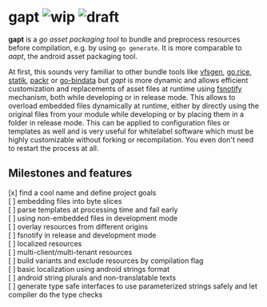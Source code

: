 # gapt ![wip](https://img.shields.io/badge/-work%20in%20progress-red) ![draft](https://img.shields.io/badge/-draft-red)

**gapt** is a *go asset packaging tool* to bundle and preprocess resources before compilation, e.g.
by using `go generate`. It is more comparable to *aapt*, the android asset packaging tool. 

At first, this sounds very familiar to other bundle tools like [vfsgen](https://github.com/shurcooL/vfsgen),
  [go.rice](https://github.com/GeertJohan/go.rice), [statik](https://github.com/rakyll/statik),
   [packr](https://github.com/gobuffalo/packr) or [go-bindata](https://github.com/gnoso/go-bindata) but
*gapt* is more dynamic and allows efficient customization and replacements of asset files at runtime
using [fsnotify](https://fsnotify.org/) mechanism, both while developing or in release mode. 
This allows to overload embedded files dynamically at runtime, either by directly using the 
original files from your module while
developing or by placing them in a folder in release mode. This can be applied to configuration files
or templates as well and is very useful for whitelabel software which must be highly customizable without
forking or recompilation. You even don't need to restart the process at all.

## Milestones and features

[x] find a cool name and define project goals  
[ ] embedding files into byte slices    
[ ] parse templates at processing time and fail early  
[ ] using non-embedded files in development mode  
[ ] overlay resources from different origins  
[ ] fsnotify in release and development mode  
[ ] localized resources  
[ ] multi-client/multi-tenant resources  
[ ] build variants and exclude resources by compilation flag  
[ ] basic localization using android strings format  
[ ] android string plurals and non-translatable texts  
[ ] generate type safe interfaces to use parameterized strings safely and let compiler do the type checks 
